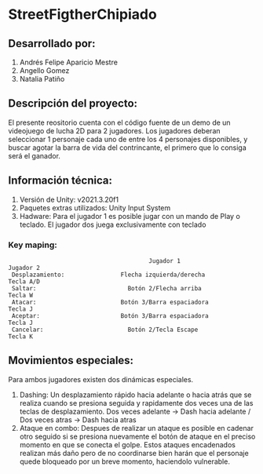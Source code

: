 # StreetFigtherChipiado

## Desarrollado por: 
1. Andrés Felipe Aparicio Mestre
2. Angello Gomez
3. Natalia Patiño

## Descripción del proyecto:
El presente reositorio cuenta con el código fuente de un demo de un videojuego de lucha 2D para 2 jugadores. Los jugadores deberan seleccionar 1 personaje cada uno de entre los 4 personajes disponibles, y buscar agotar la barra de vida del contrincante, el primero que lo consiga será el ganador. 

## Información técnica:
1. Versión de Unity: v2021.3.20f1
2. Paquetes extras utilizados: Unity Input System
3. Hadware: Para el jugador 1 es posible jugar con un mando de Play o teclado. El jugador dos juega exclusivamente con teclado

### Key maping:
                                            Jugador 1                       Jugador 2
     Desplazamiento:                Flecha izquierda/derecha                Tecla A/D
     Saltar:                          Botón 2/Flecha arriba                  Tecla W
     Atacar:                        Botón 3/Barra espaciadora                Tecla J
     Aceptar:                       Botón 3/Barra espaciadora                Tecla J
     Cancelar:                        Botón 2/Tecla Escape                   Tecla K

## Movimientos especiales:
Para ambos jugadores existen dos dinámicas especiales.
1. Dashing: Un desplazamiento rápido hacia adelante o hacia atrás que se realiza cuando se presiona seguida y rapidamente dos veces una de las teclas de desplazamiento. Dos veces adelante -> Dash hacia adelante / Dos veces atras -> Dash hacia atras
2. Ataque en combo: Despues de realizar un ataque es posible en cadenar otro seguido si se presiona nuevamente el botón de ataque en el preciso momento en que se conecta el golpe. Estos ataques encadenados realizan más daño pero de no coordinarse bien harán que el personaje quede bloqueado por un breve momento, haciendolo vulnerable.
